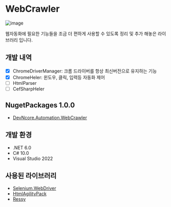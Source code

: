 # WebCrawler

![image](https://user-images.githubusercontent.com/52397976/169033575-816e86c4-c7b5-4fed-8bd8-79bed24daaed.png)

웹자동화에 필요한 기능들을 조금 더 편하게 사용할 수 있도록 정리 및 추가 해놓은 라이브러리 입니다.

## 개발 내역
  - [x] ChromeDriverManager: 크롬 드라이버를 항상 최신버전으로 유지하는 기능
  - [x] ChromeHeler: 윈도우, 클릭, 입력등 자동화 제어
  - [ ] HtmlParser
  - [ ] CefSharpHeler

## NugetPackages 1.0.0
- [DevNcore.Automation.WebCrawler](#)

## 개발 환경
- .NET 6.0
- C# 10.0
- Visual Studio 2022

## 사용된 라이브러리
- [Selenium.WebDriver](https://www.selenium.dev/)
- [HtmlAgilityPack](https://github.com/zzzprojects/html-agility-pack)
- [Ressy](https://github.com/Tyrrrz/Ressy)

